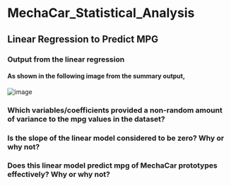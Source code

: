 # MechaCar_Statistical_Analysis

## Linear Regression to Predict MPG

### Output from the linear regression
#### As shown in the following image from the summary output,  

![image](https://user-images.githubusercontent.com/88596274/149263105-d2dfa002-1195-44f6-90e2-9c5ce45f5d7e.png)

### Which variables/coefficients provided a non-random amount of variance to the mpg values in the dataset?
#### 

### Is the slope of the linear model considered to be zero? Why or why not?
#### 

### Does this linear model predict mpg of MechaCar prototypes effectively? Why or why not?
#### 
